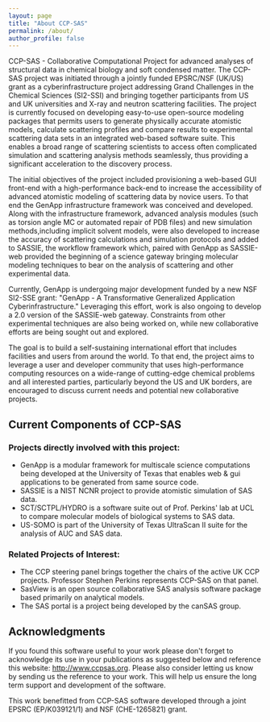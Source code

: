 ```yaml
---
layout: page
title: "About CCP-SAS"
permalink: /about/
author_profile: false
---
```


CCP-SAS - Collaborative Computational Project for advanced analyses of structural data in chemical biology and soft
condensed matter. The CCP-SAS project was initiated through a jointly funded EPSRC/NSF (UK/US) grant as a
cyberinfrastructure project addressing Grand Challenges in the Chemical Sciences (SI2-SSI) and bringing together
participants from US and UK universities and X-ray and neutron scattering facilities. The project is currently focused
on developing easy-to-use open-source modeling packages that permits users to generate physically accurate atomistic
models, calculate scattering profiles and compare results to experimental scattering data sets in an integrated web-based
software suite. This enables a broad range of scattering scientists to access often complicated simulation and scattering
analysis methods seamlessly, thus providing a significant acceleration to the discovery process.

The initial objectives of the project included provisioning a web-based GUI front-end with a high-performance back-end
to increase the accessibility of advanced atomistic modeling of scattering data by novice users. To that end the GenApp
infrastructure framework was conceived and developed. Along with the infrastructure framework, advanced analysis modules
(such as torsion angle MC or automated repair of PDB files) and new simulation methods,including implicit solvent
models, were also developed to increase the accuracy of scattering calculations and simulation protocols and added to
SASSIE, the workflow framework which, paired with GenApp as SASSIE-web provided the beginning of a science gateway
bringing molecular modeling techniques to bear on the analysis of scattering and other experimental data.

Currently, GenApp is undergoing major development funded by a new NSF SI2-SSE grant: "GenApp - A Transformative
Generalized Application Cyberinfrastructure." Leveraging this effort, work is also ongoing to develop a 2.0 version of
the SASSIE-web gateway. Constraints from other experimental techniques are also being worked on, while new collaborative
efforts are being sought out and explored.

The goal is to build a self-sustaining international effort that includes facilities and users from around the world.
To that end, the project aims to leverage a user and developer community that uses high-performance computing resources
on a wide-range of cutting-edge chemical problems and all interested parties, particularly beyond the US and UK borders,
are encouraged to discuss current needs and potential new collaborative projects.

## Current Components of CCP-SAS

### Projects directly involved with this project:

* GenApp is a modular framework for multiscale science computations being developed at the University of Texas that
  enables web & gui applications to be generated from same source code.
* SASSIE is a NIST NCNR project to provide atomistic simulation of SAS data.
* SCT/SCTPL/HYDRO is a software suite out of Prof. Perkins' lab at UCL to compare molecular models of biological systems
  to SAS data.
* US-SOMO is part of the University of Texas UltraScan II suite for the analysis of AUC and SAS data.

### Related Projects of Interest:

* The CCP steering panel brings together the chairs of the active UK CCP projects. Professor Stephen Perkins represents
  CCP-SAS on that panel.
* SasView is an open source collaborative SAS analysis software package based primarily on analytical models.
* The SAS portal is a project being developed by the canSAS group.

## Acknowledgments

If you found this software useful to your work please don't forget to acknowledge its use in your publications as
suggested below and reference this website: http://www.ccpsas.org. Please also consider letting us know by sending us
the reference to your work. This will help us ensure the long term support and development of the software.

This work benefitted from CCP-SAS software developed through a joint EPSRC (EP/K039121/1) and NSF (CHE-1265821) grant.